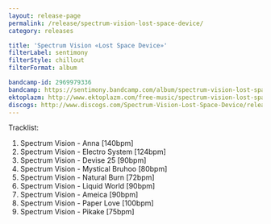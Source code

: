 ```yaml
---
layout: release-page
permalink: /release/spectrum-vision-lost-space-device/
category: releases

title: 'Spectrum Vision «Lost Space Device»'
filterLabel: sentimony
filterStyle: chillout
filterFormat: album

bandcamp-id: 2969979336
bandcamp: https://sentimony.bandcamp.com/album/spectrum-vision-lost-space-device
ektoplazm: http://www.ektoplazm.com/free-music/spectrum-vision-lost-space-device
discogs: http://www.discogs.com/Spectrum-Vision-Lost-Space-Device/release/1547476
---
```


Tracklist:

01. Spectrum Vision - Anna [140bpm]
02. Spectrum Vision - Electro System [124bpm]
03. Spectrum Vision - Devise 25 [90bpm]
04. Spectrum Vision - Mystical Bruhoo [80bpm]
05. Spectrum Vision - Natural Burn [72bpm]
06. Spectrum Vision - Liquid World [90bpm]
07. Spectrum Vision - Ameica [90bpm]
08. Spectrum Vision - Paper Love [100bpm]
09. Spectrum Vision - Pikake [75bpm]
